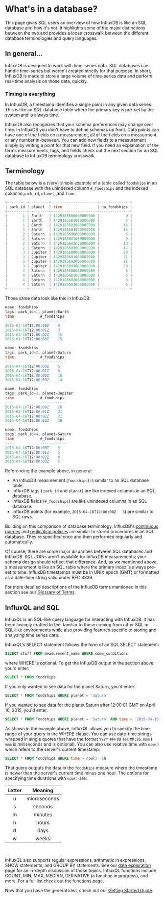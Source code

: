# What's in a database?

This page gives SQL users an overview of how InfluxDB is like an SQL database and how it's not. It highlights some of the major distinctions between the two and provides a loose crosswalk between the different database terminologies and query languages.

## In general...

InfluxDB is designed to work with time-series data. SQL databases can handle time-series but weren't created strictly for that purpose. In short, InfluxDB is made to store a large volume of time-series data and perform real-time analysis on those data, quickly. 

### Timing is everything

In InfluxDB, a timestamp identifies a single point in any given data series. This is like an SQL database table where the primary key is pre-set by the system and is always time.

InfluxDB also recognizes that your schema preferences may change over time. In InfluxDB you don't have to define schemas up front. Data points can have one of the fields on a measurement, all of the fields on a measurment, or any number in-between. You can add new fields to a measurement simply by writing a point for that new field. If you need an explanation of the terms measurements, tags, and fields check out the next section for an SQL database to InfluxDB terminology crosswalk.

## Terminology

The table below is a (very) simple example of a table  called `foodships` in an SQL database with the unindexed column `#_foodships` and the indexed columns `park_id`, `planet`, and `time`.

``` sql
+---------+---------+---------------------+--------------+
| park_id | planet  | time                | no_foodships |
+---------+---------+---------------------+--------------+
|       1 | Earth   | 1429185600000000000 |            0 |
|       1 | Earth   | 1429185601000000000 |            3 |
|       1 | Earth   | 1429185602000000000 |           15 |
|       1 | Earth   | 1429185603000000000 |           15 |
|       2 | Saturn  | 1429185600000000000 |            5 |
|       2 | Saturn  | 1429185601000000000 |            9 |
|       2 | Saturn  | 1429185602000000000 |           10 |
|       2 | Saturn  | 1429185603000000000 |           14 |
|       3 | Jupiter | 1429185600000000000 |           20 |
|       3 | Jupiter | 1429185601000000000 |           21 |
|       3 | Jupiter | 1429185602000000000 |           21 |
|       3 | Jupiter | 1429185603000000000 |           20 |
|       4 | Saturn  | 1429185600000000000 |            5 |
|       4 | Saturn  | 1429185601000000000 |            5 |
|       4 | Saturn  | 1429185602000000000 |            6 |
|       4 | Saturn  | 1429185603000000000 |            5 |
+---------+---------+---------------------+--------------+
```

Those same data look like this in InfluxDB:

```sql
name: foodships
tags: park_id=1, planet=Earth
time			#_foodships
----			------------
2015-04-16T12:00:00Z	0
2015-04-16T12:00:01Z	3
2015-04-16T12:00:02Z	15
2015-04-16T12:00:03Z	15

name: foodships
tags: park_id=2, planet=Saturn
time			#_foodships
----			------------
2015-04-16T12:00:00Z	5
2015-04-16T12:00:01Z	9
2015-04-16T12:00:02Z	10
2015-04-16T12:00:03Z	14

name: foodships
tags: park_id=3, planet=Jupiter
time			#_foodships
----			------------
2015-04-16T12:00:00Z	20
2015-04-16T12:00:01Z	21
2015-04-16T12:00:02Z	21
2015-04-16T12:00:03Z	20

name: foodships
tags: park_id=4, planet=Saturn
time			#_foodships
----			------------
2015-04-16T12:00:00Z	5
2015-04-16T12:00:01Z	5
2015-04-16T12:00:02Z	6
2015-04-16T12:00:03Z	5
```

Referencing the example above, in general:

* An InfluxDB measurement (`foodships`) is similar to an SQL database table.
* InfluxDB tags ( `park_id` and `planet`) are like indexed columns in an SQL database.
* InfluxDB fields (`#_foodships`) are like unindexed columns in an SQL database.
* InfluxDB points (for example, `2015-04-16T12:00:00Z	5`) are similar to SQL rows.

Building on this comparison of database terminology, InfluxDB's [continuous queries](https://influxdb.com/docs/v0.9/query_language/continuous_queries.html) and [replication policies](https://influxdb.com/docs/v0.9/administration/administration.html) are similar to stored procedures in an SQL database. They're specified once and then performed regularly and automatically.

Of course, there are some major disparities between SQL databases and InfluxDB. SQL JOINs aren't available for InfluxDB measurements; your schema design should reflect that difference. And, as we mentioned above, a measurement is like an SQL table where the primary index is always pre-set to time. InfluxDB timestamps must be in UNIX epoch (GMT) or formatted as a date-time string valid under RFC 3339. 

For more detailed descriptions of the InfluxDB terms mentioned in this section see our [Glossary of Terms](https://influxdb.com/docs/v0.9/concepts/glossary.html).
	
## InfluxQL and SQL

InfluxQL is an SQL-like query language for interacting with InfluxDB. It has been lovingly crafted to feel familiar to those coming from other SQL or SQL-like environments while also providing features specific to storing and analyzing time series data.

InfluxQL's SELECT statement follows the form of an SQL SELECT statement:

```sql
SELECT stuff FROM measurement_name WHERE some_conditions
```
where WHERE is optional. To get the InfluxDB output in the section above, you'd enter:

```sql
SELECT * FROM foodships
```

If you only wanted to see data for the planet Saturn, you'd enter:

```sql
SELECT * FROM foodships WHERE planet = 'Saturn'
```

If you wanted to see data for the planet Saturn after 12:00:01 GMT on April 16, 2015, you'd enter:

```sql
SELECT * FROM foodships WHERE planet = 'Saturn' AND time > '2015-04-16 12:00:01'
```

As shown in the example above, InfluxQL allows you to specify the time range of your query in the WHERE clause. You can use date-time strings wrapped in single quotes that have the format `YYYY-MM-DD HH:MM:SS.mmm` ( `mmm` is milliseconds and is optional). You can also use relative time with `now()` which refers to the server's current timestamp:

```sql
SELECT * FROM foodships WHERE time > now() -1h
```

That query outputs the data in the `foodships` measure where the timestamp is newer than the server's current time minus one hour. The options for specifying time durations with `now()` are:

|Letter|Meaning|
|:---:|:---:|
|u|microseconds|
|s | seconds   		| 
| m        | minutes   		|
| h        | hours   		|	
| d        | days   		|
| w        | weeks   		|

<br/>

InfluxQL also supports regular expressions, arithmetic in expressions, SHOW statements, and GROUP BY statements. See our [data exploration](https://influxdb.com/docs/v0.9/query_language/data_exploration.html) page for an in-depth discussion of those topics. InfluxQL functions include COUNT, MIN, MAX, MEDIAN, DERIVATIVE (a function in progress), and more. For a full list check out the [functions](https://influxdb.com/docs/v0.9/query_language/functions.html) page.

Now that you have the general idea, check out our [Getting Started Guide](https://influxdb.com/docs/v0.9/introduction/getting_started.html).

